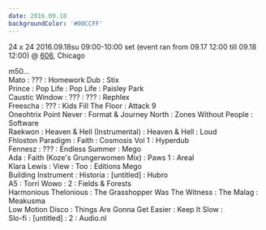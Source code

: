 ```yaml
---
date: 2016.09.18
backgroundColor: '#00CCFF'
---
```


24 x 24 2016.09.18su 09:00-10:00 set (event ran from 09.17 12:00 till 09.18 12:00) @ [606](http://www.606records.com/), Chicago  

m50...  
Mato : ??? : Homework Dub : Stix  
Prince : Pop Life : Pop Life : Paisley Park  
Caustic Window : ??? : ??? : Rephlex  
Freescha : ??? : Kids Fill The Floor : Attack 9  
Oneohtrix Point Never : Format & Journey North : Zones Without People : Software  
Raekwon : Heaven & Hell (Instrumental) : Heaven & Hell : Loud  
Fhloston Paradigm : Faith : Cosmosis Vol 1 : Hyperdub  
Fennesz : ??? : Endless Summer : Mego  
Ada : Faith (Koze's Grungerwomen Mix) : Paws 1 : Areal  
Klara Lewis : View : Too : Editions Mego  
Building Instrument : Historia : \[untitled\] : Hubro  
A5 : Torri Wowo : 2 : Fields & Forests  
Harmonious Thelonious : The Grasshopper Was The Witness : The Malag : Meakusma  
Low Motion Disco : Things Are Gonna Get Easier : Keep It Slow :  
Slo-fi : \[untitled\] : 2 : Audio.nl